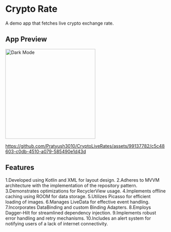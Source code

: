 # Crypto Rate #

A demo app that fetches live crypto exchange rate.

## App Preview ##

<img src="https://github.com/Pratyush3010/CryptoLiveRates/assets/99137782/4a47107e-dbbc-4fc4-b83f-f5fda8c94a0b" alt="Dark Mode" width=280/>

https://github.com/Pratyush3010/CryptoLiveRates/assets/99137782/c5c48603-c0db-4510-a079-585490e1d43d


## Features ##

1.Developed using Kotlin and XML for layout design.
2.Adheres to MVVM architecture with the implementation of the repository pattern.
3.Demonstrates optimizations for RecyclerView usage.
4.Implements offline caching using ROOM for data storage.
5.Utilizes Picasso for efficient loading of images.
6.Manages LiveData for effective event handling.
7.Incorporates DataBinding and custom Binding Adapters.
8.Employs Dagger-Hilt for streamlined dependency injection.
9.Implements robust error handling and retry mechanisms.
10.Includes an alert system for notifying users of a lack of internet connectivity.
